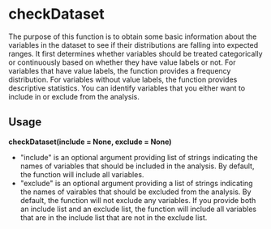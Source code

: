 # checkDataset
The purpose of this function is to obtain some basic information about the variables in the dataset to see if their distributions are falling into expected ranges. It first determines whether variables should be treated categorically or continuously based on whether they have value labels or not. For variables that have value labels, the function provides a frequency distribution. For variables without value labels, the function provides descriptive statistics. You can identify variables that you either want to include in or exclude from the analysis.

## Usage
**checkDataset(include = None, exclude = None)**
* "include" is an optional argument providing list of strings indicating the names of variables that should be included in the analysis. By default, the function will include all variables.
* "exclude" is an optional argument providing a list of strings indicating the names of vairables that should be excluded from the analysis. By default, the function will not exclude any variables. If you provide both an include list and an exclude list, the function will include all variables that are in the include list that are not in the exclude list.
